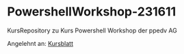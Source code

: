 # PowershellWorkshop-231611
KursRepository zu Kurs Powershell Workshop der ppedv AG

Angelehnt an: [Kursblatt ](https://ppedv.de/schulung/kurse/PowershellAdministrationWindowslWMIActiveDirectoryIIS7cmdletspipelinesPs1Skripte.aspx/?AffId=PNXYL)